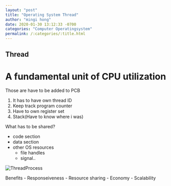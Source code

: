 ```yaml
---
layout: "post"
title: "Operating System Thread"
author: "mingi hong"
date: 2020-01-30 13:12:33 -0700
categories: "Computer Operatingsystem"
permalink: /:categories/:title.html
---
```


## Thread

# A fundamental unit of CPU utilization

Those are have to be added to PCB

1. It has to have own thread ID
2. Keep track program counter
3. Have to own register set
4. Stack(Have to know where i was)

What has to be shared?
- code section
- data section
- other OS resources
    - file handles
    - signal..

![ThreadProcess](/minglab/assets/ThreadProcess.png)

Benefits
    - Responseiveness 
    - Resource sharing
    - Economy
    - Scalability